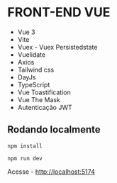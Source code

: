 # FRONT-END VUE

- Vue 3
- Vite
- Vuex - Vuex Persistedstate
- Vuelidate
- Axios
- Tailwind css
- DayJs
- TypeScript
- Vue Toastification
- Vue The Mask
- Autenticação JWT

## Rodando localmente

`npm install`

`npm run dev`

Acesse - [ http://localhost:5174](http://localhost:5174)
